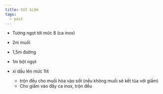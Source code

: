 ```yaml
---
title: Sốt Giấm
tags:
  - post
---
```

* Tương ngọt tới mức 8 (ca inox)
* 2m muối
* 1,5m đường
* 1m bột ngọt
* xì dầu lên mức 1lít

  * trộn đều cho muối hòa vào sốt (nếu không muối sẽ kết tủa với giấm)
  * Cho giấm vào đầy ca inox, trộn đều
